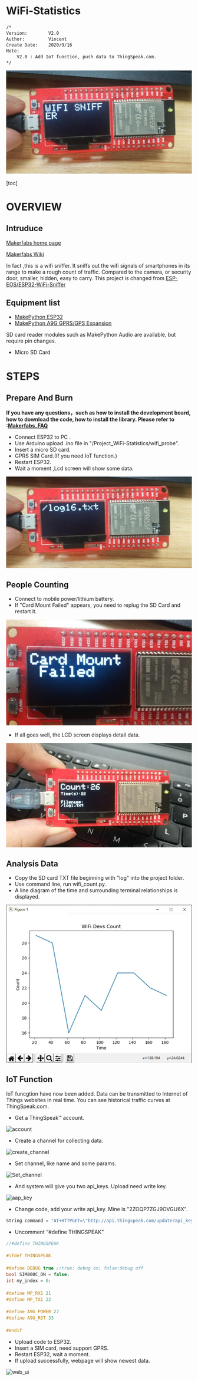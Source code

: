 # WiFi-Statistics


```
/*
Version:		V2.0
Author:			Vincent
Create Date:	2020/9/16
Note:
	V2.0 : Add IoT function, push data to ThingSpeak.com.
*/
```

![main](md_pic/main.jpg)

[toc]

# OVERVIEW



## Intruduce

[Makerfabs home page](https://www.makerfabs.com/)

[Makerfabs Wiki](https://makerfabs.com/wiki/index.php?title=Main_Page)

In fact ,this is a wifi sniffer. It sniffs out the wifi signals of smartphones in its range to make a rough count of traffic. Compared to the camera, or security door, smaller, hidden, easy to carry.
This project is changed from [ESP-EOS/ESP32-WiFi-Sniffer](https://github.com/ESP-EOS/ESP32-WiFi-Sniffer)


## Equipment list

- [MakePython ESP32](https://www.makerfabs.com/makepython-esp32.html)
- [MakePython A9G GPRS/GPS Expansion](https://www.makerfabs.com/makepython-a9g-gprs-gps-shield.html)

SD card reader modules such as MakePython Audio are available, but require pin changes.

- Micro SD Card




# STEPS

## Prepare And Burn

**If you have any questions，such as how to install the development board, how to download the code, how to install the library. Please refer to :[Makerfabs_FAQ](https://github.com/Makerfabs/Makerfabs_FAQ)**

- Connect ESP32 to PC .
- Use Arduino upload .ino file in "/Project_WiFi-Statistics/wifi_probe".
- Insert a micro SD card.
- GPRS SIM Card.(If you need IoT function.)
- Restart ESP32.
- Wait a moment ,Lcd screen will show some data.

![1](md_pic/log.jpg)

## People Counting 

- Connect to mobile power/lithium battery.
- If "Card Mount Failed" appears, you need to replug the SD Card and restart it.

![1](md_pic/card_fail.jpg)

- If all goes well, the LCD screen displays detail data.

![show](md_pic/show.jpg)


## Analysis Data

- Copy the SD card TXT file beginning with "log" into the project folder.
- Use command line, run wifi_count.py.
- A line diagram of the time and surrounding terminal relationships is displayed.

![count](md_pic/count.jpg)

## IoT Function

IoT funcgtion have now been added. Data can be transmitted to Internet of Things websites in real time. You can see historical traffic curves at ThingSpeak.com.

- Get a ThingSpeak™ account.

![account](E:\code\Project_WiFi-Statistics\md_pic\get_account.jpg)

- Create a channel for collecting data. 

![create_channel](E:\code\Project_WiFi-Statistics\md_pic\create_channel.jpg)

- Set channel, like name and some params.

![Set_channel](E:\code\Project_WiFi-Statistics\md_pic\set_channel.jpg)

- And system will give you two api_keys. Upload need write key.

![aap_key](E:\code\Project_WiFi-Statistics\md_pic\app_key.jpg)

- Change code, add your write api_key. Mine is "2ZOQP7ZGJ9OVGU6X".

```c++
String command = "AT+HTTPGET=\"http://api.thingspeak.com/update?api_key=2ZOQP7ZGJ9OVGU6X&field1=";
```

- Uncomment  “#define THINGSPEAK”

```c++
//#define THINGSPEAK

#ifdef THINGSPEAK

#define DEBUG true //true: debug on; false:debug off
bool SIM800C_ON = false;
int my_index = 0;

#define MP_RX1 21
#define MP_TX1 22

#define A9G_POWER 27
#define A9G_RST 33

#endif
```

- Upload code to ESP32.
- Insert a SIM card, need support GPRS.
- Restart ESP32, wait a moment.
- If upload successfully, webpage will show newest data.

![web_ui](E:\code\Project_WiFi-Statistics\md_pic\web-ui.jpg)